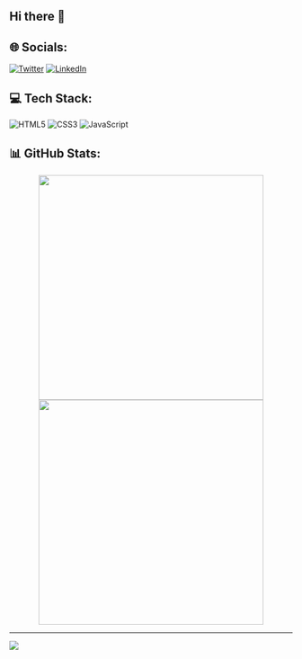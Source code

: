 ## Hi there 👋

## 🌐 Socials:
[![Twitter](https://img.shields.io/badge/Twitter-%231DA1F2.svg?logo=Twitter&logoColor=white)](https://twitter.com/gxdhx) [![LinkedIn](https://img.shields.io/badge/LinkedIn-%230077B5.svg?logo=linkedin&logoColor=white)](https://linkedin.com/in/gxdhx)

## 💻 Tech Stack:
![HTML5](https://img.shields.io/badge/html5-%23E34F26.svg?style=for-the-badge&logo=html5&logoColor=white) ![CSS3](https://img.shields.io/badge/css3-%231572B6.svg?style=for-the-badge&logo=css3&logoColor=white) ![JavaScript](https://img.shields.io/badge/javascript-%23323330.svg?style=for-the-badge&logo=javascript&logoColor=%23F7DF1E)

## 📊 GitHub Stats:
<p align="center">
  <img src="https://github-readme-stats.vercel.app/api?username=gxdhx&show_icons=true&theme=bear" width="400">
  <img src="https://github-readme-streak-stats.herokuapp.com?user=gxdhx&theme=dark&hide_border=true" width="400">
</p>

---
[![](https://visitcount.itsvg.in/api?id=gxdhx&icon=0&color=0)](https://visitcount.itsvg.in)
